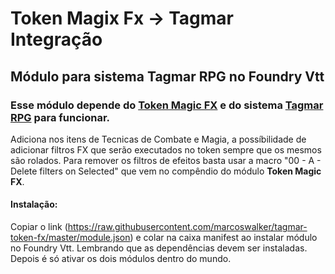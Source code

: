 # Token Magix Fx -> Tagmar Integração
## Módulo para sistema Tagmar RPG no Foundry Vtt
### Esse módulo depende do [Token Magic FX](https://foundryvtt.com/packages/tokenmagic) e do sistema [Tagmar RPG](https://foundryvtt.com/packages/tagmar) para funcionar.
Adiciona nos itens de Tecnicas de Combate e Magia, a possíbilidade de adicionar filtros FX que serão executados no token sempre que os mesmos são rolados. Para remover os filtros de efeitos basta usar a macro "00 - A - Delete filters on Selected" que vem no compêndio do módulo **Token Magic FX**.

#### Instalação:
Copiar o link (https://raw.githubusercontent.com/marcoswalker/tagmar-token-fx/master/module.json) e colar na caixa manifest ao instalar módulo no Foundry Vtt. Lembrando que as dependências devem ser instaladas. Depois é só ativar os dois módulos dentro do mundo.